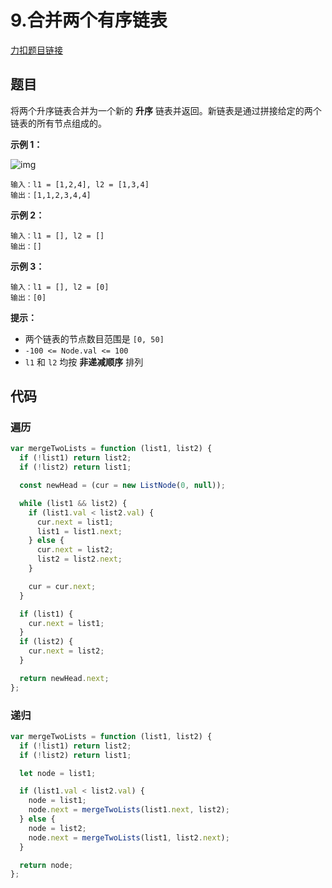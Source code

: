 # 9.合并两个有序链表

[力扣题目链接](https://leetcode.cn/problems/merge-two-sorted-lists/)

## 题目

将两个升序链表合并为一个新的 **升序** 链表并返回。新链表是通过拼接给定的两个链表的所有节点组成的。 

 

**示例 1：**

![img](https://assets.leetcode.com/uploads/2020/10/03/merge_ex1.jpg)

```
输入：l1 = [1,2,4], l2 = [1,3,4]
输出：[1,1,2,3,4,4]
```

**示例 2：**

```
输入：l1 = [], l2 = []
输出：[]
```

**示例 3：**

```
输入：l1 = [], l2 = [0]
输出：[0]
```

 

**提示：**

- 两个链表的节点数目范围是 `[0, 50]`
- `-100 <= Node.val <= 100`
- `l1` 和 `l2` 均按 **非递减顺序** 排列

## 代码

### 遍历

~~~js
var mergeTwoLists = function (list1, list2) {
  if (!list1) return list2;
  if (!list2) return list1;

  const newHead = (cur = new ListNode(0, null));

  while (list1 && list2) {
    if (list1.val < list2.val) {
      cur.next = list1;
      list1 = list1.next;
    } else {
      cur.next = list2;
      list2 = list2.next;
    }

    cur = cur.next;
  }

  if (list1) {
    cur.next = list1;
  }
  if (list2) {
    cur.next = list2;
  }

  return newHead.next;
};
~~~

### 递归

~~~js
var mergeTwoLists = function (list1, list2) {
  if (!list1) return list2;
  if (!list2) return list1;

  let node = list1;

  if (list1.val < list2.val) {
    node = list1;
    node.next = mergeTwoLists(list1.next, list2);
  } else {
    node = list2;
    node.next = mergeTwoLists(list1, list2.next);
  }

  return node;
};
~~~

